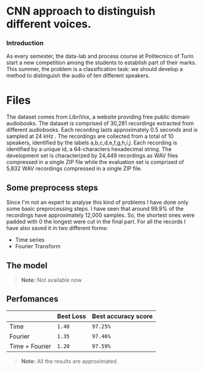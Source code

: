 # CNN approach to distinguish different voices.
### Introduction
As every semester, the data-lab and process course at Politecnico of Turin start a new competition among the students to establish part of their marks. This summer, the problem is a classification task: we should develop a method to distinguish the audio of ten different speakers.  


# Files
The dataset comes from LibriVox, a website providing free public domain audiobooks. The dataset is comprised of 30,281 recordings extracted from different audiobooks. Each recording lasts approximately 0.5 seconds and is sampled at 24 kHz . The recordings are collected from a total of 10 speakers, identified by the labels a,b,c,d,e,f,g,h,i,j. Each recording is identified by a unique id, a 64-characters hexadecimal string. The development set is characterized by 24,449 recordings as WAV files compressed in a single ZIP file while the evaluation set is comprised of 5,832 WAV recordings compressed in a single ZIP file.


## Some preprocess steps

Since I'm not an expert to analyse this kind of problems I have done only some basic preprocessing steps. I have seen that around 99.9% of the recordings have approximately 12,000 samples. So, the shortest ones were padded with 0 the longest were cut in the final part. For all the records I have also saved it in two different forms:

-   Time series
-   Fourier Transform

## The model

> **Note:** Not available now

## Perfomances



|                |Best Loss|Best accuracy score|
|----------------|-------------------------------|-----------------------------|
|Time|`1.40`            |`97.25%`           |
|Fourier|`1.35`            |`97.46%`             |
|Time + Fourier         |`1.20`|`97.59%` |

> **Note:** All the results are approximated.


